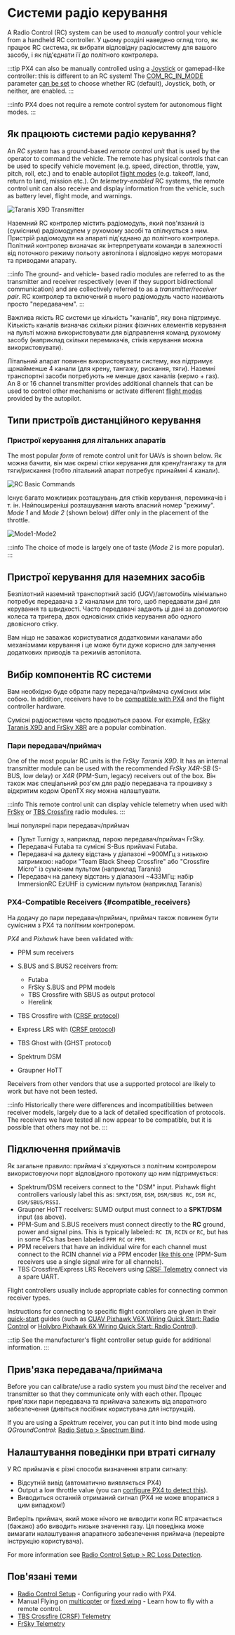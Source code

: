 # Системи радіо керування

A Radio Control (RC) system can be used to _manually_ control your vehicle from a handheld RC controller.
У цьому розділі наведено огляд того, як працює RC система, як вибрати відповідну радіосистему для вашого засобу, і як під'єднати її до політного контролера.

:::tip
PX4 can also be manually controlled using a [Joystick](../config/joystick.md) or gamepad-like controller: this is different to an RC system!
The [COM_RC_IN_MODE](../advanced_config/parameter_reference.md#COM_RC_IN_MODE) parameter [can be set](../advanced_config/parameters.md) to choose whether RC (default), Joystick, both, or neither, are enabled.
:::

:::info
PX4 does not require a remote control system for autonomous flight modes.
:::

## Як працюють системи радіо керування?

An _RC system_ has a ground-based _remote control unit_ that is used by the operator to command the vehicle.
The remote has physical controls that can be used to specify vehicle movement (e.g. speed, direction, throttle, yaw, pitch, roll, etc.) and to enable autopilot [flight modes](../flight_modes/index.md) (e.g. takeoff, land, return to land, mission etc.).
On _telemetry-enabled_ RC systems, the remote control unit can also receive and display information from the vehicle, such as battery level, flight mode, and warnings.

![Taranis X9D Transmitter](../../assets/hardware/transmitters/frsky_taranis_x9d_transmitter.jpg)

Наземний RC контролер містить радіомодуль, який пов'язаний із (сумісним) радіомодулем у рухомому засобі та спілкується з ним.
Пристрій радіомодуля на апараті під'єднано до політного контролера.
Політний контролер визначає як інтерпретувати команди в залежності від поточного режиму польоту автопілота і відповідно керує моторами та приводами апарату.

<!-- image showing the different parts here would be nice -->

:::info
The ground- and vehicle- based radio modules are referred to as the transmitter and receiver respectively (even if they support bidirectional communication) and are collectively referred to as a _transmitter/receiver pair_.
RC контролер та включений в нього радіомодуль часто називають просто "передавачем".
:::

Важлива якість RC системи це кількість "каналів", яку вона підтримує.
Кількість каналів визначає скільки різних фізичних елементів керування на пульті можна використовувати для відправлення команд рухомому засобу (наприклад скільки перемикачів, стіків керування можна використовувати).

Літальний апарат повинен використовувати систему, яка підтримує щонайменше 4 канали (для крену, тангажу, рискання, тяги).
Наземні транспортні засоби потребують не менше двох каналів (кермо + газ). An 8 or 16 channel transmitter provides additional channels that can be used to control other mechanisms or activate different [flight modes](../flight_modes/index.md) provided by the autopilot.

## Типи пристроїв дистанційного керування

<a id="transmitter_modes"></a>

### Пристрої керування для літальних апаратів

The most popular _form_ of remote control unit for UAVs is shown below.
Як можна бачити, він має окремі стіки керування для крену/тангажу та для тяги/рискання (тобто літальний апарат потребує принаймні 4 канали).

![RC Basic Commands](../../assets/flying/rc_basic_commands.png)

Існує багато можливих розташувань для стіків керування, перемикачів і т. ін.
Найпоширеніші розташування мають власний номер "режиму". _Mode 1_ and _Mode 2_ (shown below) differ only in the placement of the throttle.

![Mode1-Mode2](../../assets/concepts/mode1_mode2.png)

:::info
The choice of mode is largely one of taste (_Mode 2_ is more popular).
:::

## Пристрої керування для наземних засобів

Безпілотний наземний транспортний засіб (UGV)/автомобіль мінімально потребує передавача з 2 каналами для того, щоб передавати дані для керування та швидкості.
Часто передавачі задають ці дані за допомогою колеса та тригера, двох одновісних стіків керування або одного двовісного стіку.

Вам ніщо не заважає користуватися додатковими каналами або механізмами керування і це може бути дуже корисно для залучення додаткових приводів та режимів автопілота.

## Вибір компонентів RC системи

Вам необхідно буде обрати пару передача/приймача сумісних між собою.
In addition, receivers have to be [compatible with PX4](#compatible_receivers) and the flight controller hardware.

Сумісні радіосистеми часто продаються разом.
For example, [FrSky Taranis X9D and FrSky X8R](https://hobbyking.com/en_us/frsky-2-4ghz-accst-taranis-x9d-plus-and-x8r-combo-digital-telemetry-radio-system-mode-2.html?___store=en_us) are a popular combination.

### Пари передавач/приймач

One of the most popular RC units is the _FrSky Taranis X9D_.
It has an internal transmitter module can be used with the recommended _FrSky X4R-SB_ (S-BUS, low delay) or _X4R_ (PPM-Sum, legacy) receivers out of the box.
Він також має спеціальний роз'єм для радіо передавача та прошивку з відкритим кодом OpenTX яку можна налаштувати.

:::info
This remote control unit can display vehicle telemetry when used with [FrSky](../peripherals/frsky_telemetry.md) or [TBS Crossfire](../telemetry/crsf_telemetry.md) radio modules.
:::

Інші популярні пари передавач/приймач

- Пульт Turnigy з, наприклад, парою передавач/приймач FrSky.
- Передавачі Futaba та сумісні S-Bus приймачі Futaba.
- Передавачі на далеку відстань у діапазоні ~900МГц з низькою затримкою: набори "Team Black Sheep Crossfire" або "Crossfire Micro" із сумісним пультом (наприклад Taranis)
- Передавач на далеку відстань у діапазоні ~433МГц: набір ImmersionRC EzUHF із сумісним пультом (наприклад Taranis)

### PX4-Compatible Receivers {#compatible_receivers}

На додачу до пари передавач/приймач, приймач також повинен бути сумісним з PX4 та політним контролером.

_PX4_ and _Pixhawk_ have been validated with:

- PPM sum receivers

- S.BUS and S.BUS2 receivers from:

  - Futaba
  - FrSky S.BUS and PPM models
  - TBS Crossfire with SBUS as output protocol
  - Herelink

- TBS Crossfire with ([CRSF protocol](../telemetry/crsf_telemetry.md))

- Express LRS with ([CRSF protocol](../telemetry/crsf_telemetry.md))

- TBS Ghost with (GHST protocol)

- Spektrum DSM

- Graupner HoTT

Receivers from other vendors that use a supported protocol are likely to work but have not been tested.

:::info
Historically there were differences and incompatibilities between receiver models, largely due to a lack of detailed specification of protocols.
The receivers we have tested all now appear to be compatible, but it is possible that others may not be.
:::

## Підключення приймачів

Як загальне правило: приймачі з'єднуються з політним контролером використовуючи порт відповідного протоколу що ним підтримується:

- Spektrum/DSM receivers connect to the "DSM" input.
  Pixhawk flight controllers variously label this as: `SPKT/DSM`, `DSM`, `DSM/SBUS RC`, `DSM RC`, `DSM/SBUS/RSSI`.
- Graupner HoTT receivers: SUMD output must connect to a **SPKT/DSM** input (as above).
- PPM-Sum and S.BUS receivers must connect directly to the **RC** ground, power and signal pins.
  This is typically labeled: `RC IN`, `RCIN` or `RC`, but has in some FCs has been labeled `PPM RC` or `PPM`.
- PPM receivers that have an individual wire for each channel must connect to the RCIN channel _via_ a PPM encoder [like this one](http://www.getfpv.com/radios/radio-accessories/holybro-ppm-encoder-module.html) (PPM-Sum receivers use a single signal wire for all channels).
- TBS Crossfire/Express LRS Receivers using [CRSF Telemetry](../telemetry/crsf_telemetry.md) connect via a spare UART.

Flight controllers usually include appropriate cables for connecting common receiver types.

Instructions for connecting to specific flight controllers are given in their [quick-start](../assembly/index.md) guides (such as [CUAV Pixhawk V6X Wiring Quick Start: Radio Control](../assembly/quick_start_cuav_pixhawk_v6x.md#radio-control) or [Holybro Pixhawk 6X Wiring Quick Start: Radio Control](../assembly/quick_start_pixhawk6x.md#radio-control)).

:::tip
See the manufacturer's flight controller setup guide for additional information.
:::

<a id="binding"></a>

## Прив'язка передавача/приймача

Before you can calibrate/use a radio system you must _bind_ the receiver and transmitter so that they communicate only with each other.
Процес прив'язки пари передавача та приймача залежить від апаратного забезпечення (дивіться посібник користувача для інструкцій).

If you are using a _Spektrum_ receiver, you can put it into bind mode using _QGroundControl_: [Radio Setup > Spectrum Bind](../config/radio.md#spectrum-bind).

## Налаштування поведінки при втраті сигналу

У RC приймачів є різні способи визначення втрати сигналу:

- Відсутній вивід (автоматично виявляється PX4)
- Output a low throttle value (you can [configure PX4 to detect this](../config/radio.md#rc-loss-detection)).
- Виводиться останній отриманий сигнал (PX4 не може впоратися з цим випадком!)

Виберіть приймач, який може нічого не виводити коли RC втрачається (бажано) або виводить низьке значення газу.
Ця поведінка може вимагати налаштування апаратного забезпечення приймача (перевірте інструкцію користувача).

For more information see [Radio Control Setup > RC Loss Detection](../config/radio.md#rc-loss-detection).

## Пов'язані теми

- [Radio Control Setup](../config/radio.md) - Configuring your radio with PX4.
- Manual Flying on [multicopter](../flying/basic_flying_mc.md) or [fixed wing](../flying/basic_flying_fw.md) - Learn how to fly with a remote control.
- [TBS Crossfire (CRSF) Telemetry](../telemetry/crsf_telemetry.md)
- [FrSky Telemetry](../peripherals/frsky_telemetry.md)
